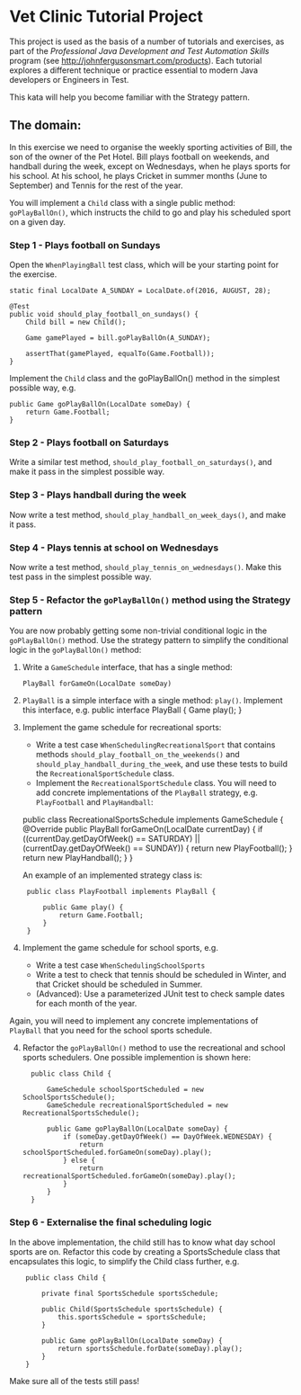 # Vet Clinic Tutorial Project

This project is used as the basis of a number of tutorials and exercises, as part of the *Professional Java Development and Test Automation Skills* program (see http://johnfergusonsmart.com/products). Each tutorial explores a different technique or practice essential to modern Java developers or Engineers in Test. 

This kata will help you become familiar with the Strategy pattern. 

## The domain: 

In this exercise we need to organise the weekly sporting activities of Bill, the son of the owner of the Pet Hotel. Bill plays football on weekends, and handball during the week, except on Wednesdays, when he plays sports for his school. At his school, he plays Cricket in summer months (June to September) and Tennis for the rest of the year.

You will implement a `Child` class with a single public method: `goPlayBallOn()`, which instructs the child to go and play his scheduled sport on a given day.

### Step 1 - Plays football on Sundays

Open the `WhenPlayingBall` test class, which will be your starting point for the exercise.


    static final LocalDate A_SUNDAY = LocalDate.of(2016, AUGUST, 28);

    @Test
    public void should_play_football_on_sundays() {
        Child bill = new Child();

        Game gamePlayed = bill.goPlayBallOn(A_SUNDAY);

        assertThat(gamePlayed, equalTo(Game.Football));
    }

Implement the `Child` class and the goPlayBallOn() method in the simplest possible way, e.g.

    public Game goPlayBallOn(LocalDate someDay) {
        return Game.Football;
    }

### Step 2 - Plays football on Saturdays

Write a similar test method, `should_play_football_on_saturdays()`, and make it pass in the simplest possible way.

### Step 3 - Plays handball during the week

Now write a test method, `should_play_handball_on_week_days()`, and make it pass.

### Step 4 - Plays tennis at school on Wednesdays

Now write a test method, `should_play_tennis_on_wednesdays()`. Make this test pass in the simplest possible way. 

### Step 5 - Refactor the `goPlayBallOn()` method using the Strategy pattern

You are now probably getting some non-trivial conditional logic in the `goPlayBallOn()` method. Use the strategy pattern to simplify the conditional logic in the `goPlayBallOn()` method:

  1) Write a `GameSchedule` interface, that has a single method:
     
         PlayBall forGameOn(LocalDate someDay)

  2) `PlayBall` is a simple interface with a single method: `play()`. Implement this interface, e.g.
        public interface PlayBall {
            Game play();
        }
        
  3) Implement the game schedule for recreational sports:
      - Write a test case `WhenSchedulingRecreationalSport` that contains methods `should_play_football_on_the_weekends()` and `should_play_handball_during_the_week`, and use these tests to build the `RecreationalSportSchedule` class.  
      - Implement the `RecreationalSportSchedule` class. You will need to add concrete implementations of the `PlayBall` strategy, e.g. `PlayFootball` and `PlayHandball`:
      
      public class RecreationalSportsSchedule implements GameSchedule {
          @Override
          public PlayBall forGameOn(LocalDate currentDay) {
              if ((currentDay.getDayOfWeek() == SATURDAY) || (currentDay.getDayOfWeek() == SUNDAY)) {
                  return new PlayFootball();
              }
              return new PlayHandball();
          }
      }
      
      An example of an implemented strategy class is:
      
          public class PlayFootball implements PlayBall {
          
              public Game play() {
                  return Game.Football;
              }
          }
      
  3) Implement the game schedule for school sports, e.g.
      - Write a test case `WhenSchedulingSchoolSports`
      - Write a test to check that tennis should be scheduled in Winter, and that Cricket should be scheduled in Summer.
      - (Advanced): Use a parameterized JUnit test to check sample dates for each month of the year.
    
   Again, you will need to implement any concrete implementations of `PlayBall` that you need for the school sports schedule.
  
  4) Refactor the `goPlayBallOn()` method to use the recreational and school sports schedulers. One possible implemention is shown here:
       
           public class Child {
           
               GameSchedule schoolSportScheduled = new SchoolSportsSchedule();
               GameSchedule recreationalSportScheduled = new RecreationalSportsSchedule();
               
               public Game goPlayBallOn(LocalDate someDay) {
                   if (someDay.getDayOfWeek() == DayOfWeek.WEDNESDAY) {
                       return schoolSportScheduled.forGameOn(someDay).play();
                   } else {
                       return recreationalSportScheduled.forGameOn(someDay).play();
                   }
               }
           }

### Step 6 - Externalise the final scheduling logic

In the above implementation, the child still has to know what day school sports are on. Refactor this code by creating a SportsSchedule class that encapsulates this logic, to simplify the Child class further, e.g.

        public class Child {
        
            private final SportsSchedule sportsSchedule;
        
            public Child(SportsSchedule sportsSchedule) {
                this.sportsSchedule = sportsSchedule;
            }
        
            public Game goPlayBallOn(LocalDate someDay) {
                return sportsSchedule.forDate(someDay).play();
            }
        }

Make sure all of the tests still pass!